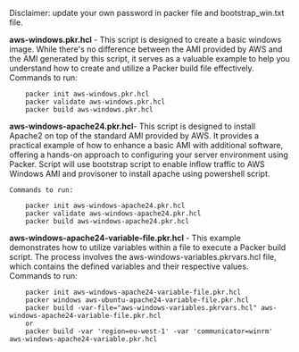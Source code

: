 Disclaimer: update your own password in packer file and bootstrap_win.txt file.

**aws-windows.pkr.hcl** - This script is designed to create a basic windows image. While there's no difference between the AMI provided by AWS and the AMI generated by this script, it serves as a valuable example to help you understand how to create and utilize a Packer build file effectively.
    Commands to run:
    
        packer init aws-windows.pkr.hcl
        packer validate aws-windows.pkr.hcl
        packer build aws-windows.pkr.hcl
        
**aws-windows-apache24.pkr.hcl**- This script is designed to install Apache2 on top of the standard AMI provided by AWS. It provides a practical example of how to enhance a basic AMI with additional software, offering a hands-on approach to configuring your server environment using Packer. Script will use bootstrap script to enable inflow traffic to AWS Windows AMI and provisoner to install apache using powershell script.

    Commands to run:
    
        packer init aws-windows-apache24.pkr.hcl
        packer validate aws-windows-apache24.pkr.hcl
        packer build aws-windows-apache24.pkr.hcl
        
        
**aws-windows-apache24-variable-file.pkr.hcl** - This example demonstrates how to utilize variables within a file to execute a Packer build script. The process involves the aws-windows-variables.pkrvars.hcl file, which contains the defined variables and their respective values.  
	Commands to run:
    
        packer init aws-windows-apache24-variable-file.pkr.hcl
        packer windows aws-ubuntu-apache24-variable-file.pkr.hcl
        packer build -var-file="aws-windows-variables.pkrvars.hcl" aws-windows-apache24-variable-file.pkr.hcl
        or 
        packer build -var 'region=eu-west-1' -var 'communicator=winrm' aws-windows-apache24-variable.pkr.hcl
